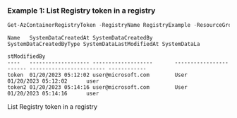 ### Example 1: List Registry token in a registry
```powershell
Get-AzContainerRegistryToken -RegistryName RegistryExample -ResourceGroupName MyResourceGroup
```

```output
Name   SystemDataCreatedAt SystemDataCreatedBy       SystemDataCreatedByType SystemDataLastModifiedAt SystemDataLa
                                                                                                      stModifiedBy
----   ------------------- -------------------       ----------------------- ------------------------ ------------
token  01/20/2023 05:12:02 user@microsoft.com        User                    01/20/2023 05:12:02      user
token2 01/20/2023 05:14:16 user@microsoft.com        User                    01/20/2023 05:14:16      user

```

List Registry token in a registry


